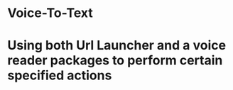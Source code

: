 # Voice-To-Text

# Using both Url Launcher and a voice reader packages to perform certain specified actions